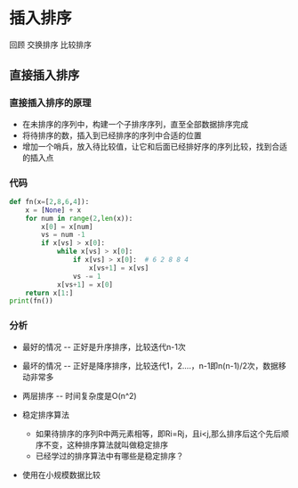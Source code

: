 # 插入排序
回顾 交换排序 比较排序

## 直接插入排序

### 直接插入排序的原理
- 在未排序的序列中，构建一个子排序序列，直至全部数据排序完成
- 将待排序的数，插入到已经排序的序列中合适的位置
- 增加一个哨兵，放入待比较值，让它和后面已经排好序的序列比较，找到合适的插入点

### 代码
```python
def fn(x=[2,8,6,4]):
    x = [None] + x
    for num in range(2,len(x)):
        x[0] = x[num]
        vs = num -1
        if x[vs] > x[0]:
            while x[vs] > x[0]:
                if x[vs] > x[0]:  # 6 2 8 8 4
                    x[vs+1] = x[vs]
                vs -= 1
            x[vs+1] = x[0]
    return x[1:]
print(fn())
```

### 分析
- 最好的情况 -- 正好是升序排序，比较迭代n-1次
- 最坏的情况 -- 正好是降序排序，比较迭代1，2....，n-1即n(n-1)/2次，数据移动非常多
- 两层排序 -- 时间复杂度是O(n^2)
- 稳定排序算法
    - 如果待排序的序列R中两元素相等，即Ri=Rj，且i<j,那么排序后这个先后顺序不变，这种排序算法就叫做稳定排序
    - 已经学过的排序算法中有哪些是稳定排序？

- 使用在小规模数据比较
